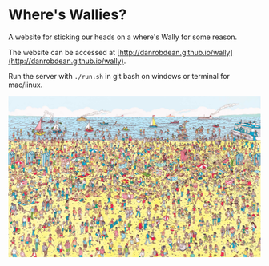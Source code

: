 # Where's Wallies?

A website for sticking our heads on a where's Wally for some reason.

The website can be accessed at [http://danrobdean.github.io/wally](http://danrobdean.github.io/wally).

Run the server with `./run.sh` in git bash on windows or terminal for mac/linux.

![wally](wally.jpg "Where is he?")
